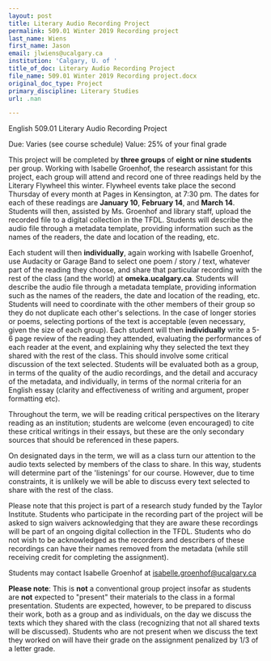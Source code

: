 ```yaml
---
layout: post
title: Literary Audio Recording Project
permalink: 509.01 Winter 2019 Recording project
last_name: Wiens
first_name: Jason
email: jlwiens@ucalgary.ca
institution: 'Calgary, U. of '
title_of_doc: Literary Audio Recording Project
file_name: 509.01 Winter 2019 Recording project.docx
original_doc_type: Project
primary_discipline: Literary Studies
url: .nan

---
```

English 509.01 Literary Audio Recording Project

Due: Varies (see course schedule) Value: 25% of your final grade

This project will be completed by **three groups** of **eight or nine
students** per group. Working with Isabelle Groenhof, the research
assistant for this project, each group will attend and record one of
three readings held by the Literary Flywheel this winter. Flywheel
events take place the second Thursday of every month at Pages in
Kensington, at 7:30 pm. The dates for each of these readings are
**January 10**, **February 14**, and **March 14**. Students will then,
assisted by Ms. Groenhof and library staff, upload the recorded file to
a digital collection in the TFDL. Students will describe the audio file
through a metadata template, providing information such as the names of
the readers, the date and location of the reading, etc.

Each student will then **individually**, again working with Isabelle
Groenhof, use Audacity or Garage Band to select one poem / story / text,
whatever part of the reading they choose, and share that particular
recording with the rest of the class (and the world) at
**omeka.ucalgary.ca**. Students will describe the audio file through a
metadata template, providing information such as the names of the
readers, the date and location of the reading, etc. Students will need
to coordinate with the other members of their group so they do not
duplicate each other's selections. In the case of longer stories or
poems, selecting portions of the text is acceptable (even necessary,
given the size of each group). Each student will then **individually**
write a 5-6 page review of the reading they attended, evaluating the
performances of each reader at the event, and explaining why they
selected the text they shared with the rest of the class. This should
involve some critical discussion of the text selected. Students will be
evaluated both as a group, in terms of the quality of the audio
recordings, and the detail and accuracy of the metadata, and
individually, in terms of the normal criteria for an English essay
(clarity and effectiveness of writing and argument, proper formatting
etc).

Throughout the term, we will be reading critical perspectives on the
literary reading as an institution; students are welcome (even
encouraged) to cite these critical writings in their essays, but these
are the only secondary sources that should be referenced in these
papers.

On designated days in the term, we will as a class turn our attention to
the audio texts selected by members of the class to share. In this way,
students will determine part of the 'listenings' for our course.
However, due to time constraints, it is unlikely we will be able to
discuss every text selected to share with the rest of the class.

Please note that this project is part of a research study funded by the
Taylor Institute. Students who participate in the recording part of the
project will be asked to sign waivers acknowledging that they are aware
these recordings will be part of an ongoing digital collection in the
TFDL. Students who do not wish to be acknowledged as the recorders and
describers of these recordings can have their names removed from the
metadata (while still receiving credit for completing the assignment).

Students may contact Isabelle Groenhof at isabelle.groenhof@ucalgary.ca

**Please note**: This is **not** a conventional group project insofar as
students are **not** expected to "present" their materials to the class
in a formal presentation. Students are expected, however, to be prepared
to discuss their work, both as a group and as individuals, on the day we
discuss the texts which they shared with the class (recognizing that not
all shared texts will be discussed). Students who are not present when
we discuss the text they worked on will have their grade on the
assignment penalized by 1/3 of a letter grade.
